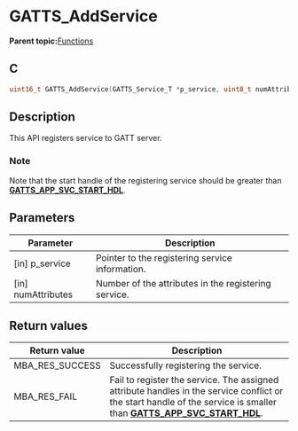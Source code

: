 # GATTS\_AddService

**Parent topic:**[Functions](GUID-AA412A66-C329-47A0-BB6A-362B8F7A62FE.md)

## C

```c
uint16_t GATTS_AddService(GATTS_Service_T *p_service, uint8_t numAttributes);
```

## Description

This API registers service to GATT server.

### Note

Note that the start handle of the registering service should be greater than **[GATTS\_APP\_SVC\_START\_HDL](GUID-6FD01CF9-9D7C-4157-AB4F-70FE7B99D7F8.md)**.

## Parameters

|Parameter|Description|
|---------|-----------|
|\[in\] p\_service|Pointer to the registering service information.|
|\[in\] numAttributes|Number of the attributes in the registering service.|

## Return values

|Return value|Description|
|------------|-----------|
|MBA\_RES\_SUCCESS|Successfully registering the service.|
|MBA\_RES\_FAIL|Fail to register the service. The assigned attribute handles in the service conflict or the start handle of the service is smaller than **[GATTS\_APP\_SVC\_START\_HDL](GUID-6FD01CF9-9D7C-4157-AB4F-70FE7B99D7F8.md)**.|

